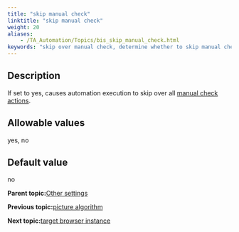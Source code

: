 ```yaml
--- 
title: "skip manual check"
linktitle: "skip manual check"
weight: 20
aliases: 
    - /TA_Automation/Topics/bis_skip_manual_check.html
keywords: "skip over manual check, determine whether to skip manual check, skip manual check"
---
```


## Description

If set to yes, causes automation execution to skip over all [manual check actions](manual_check.html).

## Allowable values

yes, no

## Default value

no

**Parent topic:**[Other settings](/TA_Automation/Topics/bis_other.html)

**Previous topic:**[picture algorithm](/TA_Automation/Topics/bis_picture_algorithm.html)

**Next topic:**[target browser instance](/TA_Automation/Topics/bis_target_browser_instance.html)


